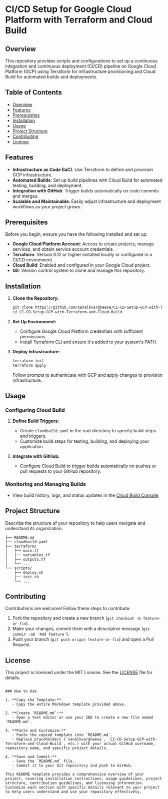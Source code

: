 
# CI/CD Setup for Google Cloud Platform with Terraform and Cloud Build

## Overview

This repository provides scripts and configurations to set up a continuous integration and continuous deployment (CI/CD) pipeline on Google Cloud Platform (GCP) using Terraform for infrastructure provisioning and Cloud Build for automated builds and deployments.

## Table of Contents

- [Overview](#overview)
- [Features](#features)
- [Prerequisites](#prerequisites)
- [Installation](#installation)
- [Usage](#usage)
- [Project Structure](#project-structure)
- [Contributing](#contributing)
- [License](#license)

## Features

- **Infrastructure as Code (IaC)**: Use Terraform to define and provision GCP infrastructure.
- **Automated Builds**: Set up build pipelines with Cloud Build for automated testing, building, and deployment.
- **Integration with GitHub**: Trigger builds automatically on code commits and merges.
- **Scalable and Maintainable**: Easily adjust infrastructure and deployment workflows as your project grows.

## Prerequisites

Before you begin, ensure you have the following installed and set up:

- **Google Cloud Platform Account**: Access to create projects, manage services, and obtain service account credentials.
- **Terraform**: Version 0.12 or higher installed locally or configured in a CI/CD environment.
- **Cloud Build**: Enabled and configured in your Google Cloud project.
- **Git**: Version control system to clone and manage this repository.

## Installation

1. **Clone the Repository:**
   ```sh
   git clone https://github.com/sanalkvargheese/CI-CD-Setup-GCP-with-Terraform-and-Cloud-Build.git
   cd CI-CD-Setup-GCP-with-Terraform-and-Cloud-Build
   ```

2. **Set Up Environment:**
   - Configure Google Cloud Platform credentials with sufficient permissions.
   - Install Terraform CLI and ensure it's added to your system's PATH.

3. **Deploy Infrastructure:**
   ```sh
   terraform init
   terraform apply
   ```
   Follow prompts to authenticate with GCP and apply changes to provision infrastructure.

## Usage

### Configuring Cloud Build

1. **Define Build Triggers:**
   - Create `cloudbuild.yaml` in the root directory to specify build steps and triggers.
   - Customize build steps for testing, building, and deploying your application.

2. **Integrate with GitHub:**
   - Configure Cloud Build to trigger builds automatically on pushes or pull requests to your GitHub repository.

### Monitoring and Managing Builds

- View build history, logs, and status updates in the [Cloud Build Console](https://console.cloud.google.com/cloud-build).

## Project Structure

Describe the structure of your repository to help users navigate and understand its organization.

```
├── README.md
├── cloudbuild.yaml
├── terraform/
│   ├── main.tf
│   ├── variables.tf
│   ├── outputs.tf
│   └── ...
└── scripts/
    ├── deploy.sh
    ├── test.sh
    └── ...
```

## Contributing

Contributions are welcome! Follow these steps to contribute:

1. Fork the repository and create a new branch (`git checkout -b feature-or-fix`).
2. Make your changes, commit them with a descriptive message (`git commit -am 'Add feature'`).
3. Push your branch (`git push origin feature-or-fix`) and open a Pull Request.

## License

This project is licensed under the MIT License. See the [LICENSE](LICENSE) file for details.
```

### How to Use

1. **Copy the Template:**
   - Copy the entire Markdown template provided above.

2. **Create `README.md`:**
   - Open a text editor or use your IDE to create a new file named `README.md`.

3. **Paste and Customize:**
   - Paste the copied template into `README.md`.
   - Replace placeholders (`sanalkvargheese`, `CI-CD-Setup-GCP-with-Terraform-and-Cloud-Build`, etc.) with your actual GitHub username, repository name, and specific project details.

4. **Save and Commit:**
   - Save the `README.md` file.
   - Commit it to your Git repository and push to GitHub.

This README template provides a comprehensive overview of your project, covering installation instructions, usage guidelines, project structure, contribution guidelines, and licensing information. Customize each section with specific details relevant to your project to help users understand and use your repository effectively.
